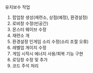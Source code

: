 유지보수 작업
1. 팝업창 생성(제련소, 상점(예정), 환경설정)
2. 로비창 수정(빈공간)
3. 몬스터 웨이브 수정
4. 재련소 개
5. 환경설정 인게임 소리 수정(소리 조절 오류)
6. 레벨업 게이지 수정
7. 게임 시작시 에너지 사용/회복 기능 구현
8. 로딩창 수정 및 추가
9. 코드 주석 처리
